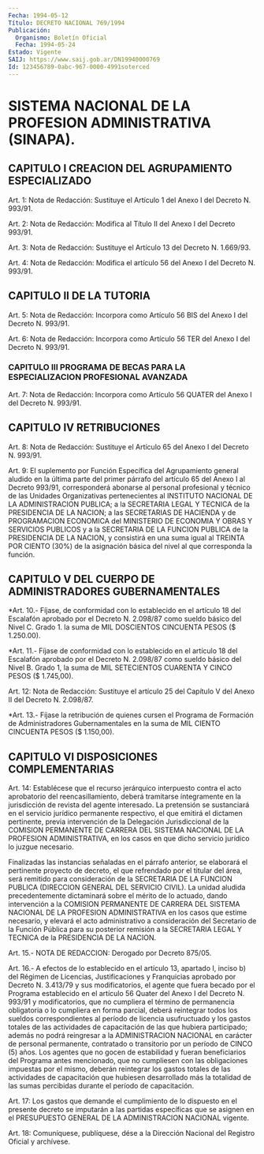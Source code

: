 ```yaml
---
Fecha: 1994-05-12
Título: DECRETO NACIONAL 769/1994
Publicación:
  Organismo: Boletín Oficial
  Fecha: 1994-05-24
Estado: Vigente
SAIJ: https://www.saij.gob.ar/DN19940000769
Id: 123456789-0abc-967-0000-4991soterced
---
```

# SISTEMA NACIONAL DE LA PROFESION ADMINISTRATIVA (SINAPA).

## CAPITULO I CREACION DEL AGRUPAMIENTO ESPECIALIZADO

<a id="1"></a>
Art. 1: Nota de Redacción: Sustituye el Artículo 1 del Anexo I del Decreto N. 993/91.

<a id="2"></a>
Art. 2: Nota de Redacción: Modifica al Título II del Anexo I del Decreto 993/91.

<a id="3"></a>
Art. 3: Nota de Redacción: Sustituye el Artículo 13 del Decreto N. 1.669/93.

<a id="4"></a>
Art. 4: Nota de Redacción: Modifica el artículo 56 del Anexo I del Decreto N. 993/91.

## CAPITULO II DE LA TUTORIA

<a id="5"></a>
Art. 5: Nota de Redacción: Incorpora como Artículo 56 BIS del Anexo I del Decreto N. 993/91.

<a id="6"></a>
Art. 6: Nota de Redacción: Incorpora como Artículo 56 TER del Anexo I del Decreto N. 993/91.

### CAPITULO III PROGRAMA DE BECAS PARA LA ESPECIALIZACION PROFESIONAL AVANZADA

<a id="7"></a>
Art. 7: Nota de Redacción: Incorpora como Artículo 56 QUATER del Anexo I del Decreto N. 993/91.

## CAPITULO IV RETRIBUCIONES

<a id="8"></a>
Art. 8: Nota de Redacción: Sustituye el Artículo 65 del Anexo I del Decreto N. 993/91.

<a id="9"></a>
Art. 9: El suplemento por Función Específica del Agrupamiento general aludido en la última parte del primer párrafo del artículo 65 del Anexo I al Decreto 993/91, corresponderá abonarse al personal profesional y técnico de las Unidades Organizativas pertenecientes al INSTITUTO NACIONAL DE LA ADMINISTRACION PUBLICA; a la SECRETARIA LEGAL Y TECNICA de la PRESIDENCIA DE LA NACION; a las SECRETARIAS DE HACIENDA y de PROGRAMACION ECONOMICA del MINISTERIO DE ECONOMIA Y OBRAS Y SERVICIOS PUBLICOS y a la SECRETARIA DE LA FUNCION PUBLICA de la PRESIDENCIA DE LA NACION, y consistirá en una suma igual al TREINTA POR CIENTO (30%) de la asignación básica del nivel al que corresponda la función.

## CAPITULO V DEL CUERPO DE ADMINISTRADORES GUBERNAMENTALES

<a id="10"></a>
*Art. 10.- Fíjase, de conformidad con lo establecido en el artículo 18 del Escalafón aprobado por el Decreto N. 2.098/87 como sueldo básico del Nivel C. Grado 1. la suma de MIL DOSCIENTOS CINCUENTA PESOS ($ 1.250.00).

<a id="11"></a>
*Art. 11.- Fíjase de conformidad con lo establecido en el artículo 18 del Escalafón aprobado por el Decreto N. 2.098/87 como sueldo básico del Nivel B. Grado 1, la suma de MIL SETECIENTOS CUARENTA Y CINCO PESOS ($ 1.745,00).

<a id="12"></a>
Art. 12: Nota de Redacción: Sustituye el artículo 25 del Capítulo V del Anexo II del Decreto N. 2.098/87.

<a id="13"></a>
*Art. 13.- Fíjase la retribución de quienes cursen el Programa de Formación de Administradores Gubernamentales en la suma de MIL CIENTO CINCUENTA PESOS ($ 1.150,00).

## CAPITULO VI DISPOSICIONES COMPLEMENTARIAS

<a id="14"></a>
Art. 14: Establécese que el recurso jerárquico interpuesto contra el acto aprobatorio del reencasillamiento, deberá tramitarse íntegramente en la jurisdicción de revista del agente interesado. La pretensión se sustanciará en el servicio jurídico permanente respectivo, el que emitirá el dictamen pertinente, previa intervención de la Delegación Jurisdiccional de la COMISION PERMANENTE DE CARRERA DEL SISTEMA NACIONAL DE LA PROFESION ADMINISTRATIVA, en los casos en que dicho servicio jurídico lo juzgue necesario.

Finalizadas las instancias señaladas en el párrafo anterior, se elaborará el pertinente proyecto de decreto, el que refrendado por el titular del área, será remitido para consideración de la SECRETARIA DE LA FUNCION PUBLICA (DIRECCION GENERAL DEL SERVICIO CIVIL). La unidad aludida precedentemente dictaminará sobre el mérito de lo actuado, dando intervención a la COMISION PERMANENTE DE CARRERA DEL SISTEMA NACIONAL DE LA PROFESION ADMINISTRATIVA en los casos que estime necesario, y elevará el acto administrativo a consideración del Secretario de la Función Pública para su posterior remisión a la SECRETARIA LEGAL Y TECNICA de la PRESIDENCIA DE LA NACION.

<a id="15"></a>
Art. 15.- NOTA DE REDACCION: Derogado por Decreto 875/05.

<a id="16"></a>
Art. 16.- A efectos de lo establecido en el artículo 13, apartado I, inciso b) del Régimen de Licencias, Justificaciones y Franquicias aprobado por Decreto N. 3.413/79 y sus modificatorios, el agente que fuera becado por el Programa establecido en el artículo 56 Quater del Anexo I del Decreto N. 993/91 y modificatorios, que no cumpliera el término de permanencia obligatoria o lo cumpliera en forma parcial, deberá reintegrar todos los sueldos correspondientes al período de licencia usufructuado y los gastos totales de las actividades de capacitación de las que hubiera participado; además no podrá reingresar a la ADMINISTRACION NACIONAL en carácter de personal permanente, contratado o transitorio por un período de CINCO (5) años. Los agentes que no gocen de estabilidad y fueran beneficiarios del Programa antes mencionado, que no cumpliesen con las obligaciones impuestas por el mismo, deberán reintegrar los gastos totales de las actividades de capacitación que hubiesen desarrollado más la totalidad de las sumas percibidas durante el período de capacitación.

<a id="17"></a>
Art. 17: Los gastos que demande el cumplimiento de lo dispuesto en el presente decreto se imputarán a las partidas específicas que se asignen en el PRESUPUESTO GENERAL DE LA ADMINISTRACION NACIONAL vigente.

<a id="18"></a>
Art. 18: Comuníquese, publíquese, dése a la Dirección Nacional del Registro Oficial y archívese.